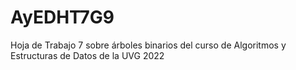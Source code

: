 # AyEDHT7G9
Hoja de Trabajo 7 sobre árboles binarios del curso de Algoritmos y Estructuras de Datos de la UVG 2022
